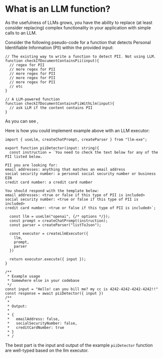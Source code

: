 
# What is an LLM function?
As the usefulness of LLMs grows, you have the ability to replace (at least consider replacing) complex functionality in your application with simple calls to an LLM.

Consider the following pseudo-code for a function that detects Personal Identifiable Information (PII) within the provided input:
```javascript:no-line-numbers
// The existing way to write a function to detect PII. Not using LLM.
function checkIfDocumentContainsPii(input){
  // regex for PII
  // more regex for PII
  // more regex for PII
  // more regex for PII
  // more regex for PII
  // etc
}

// A LLM-powered function
function checkIfDocumentContainsPiiWithLlm(input){
  // ask LLM if the content contains PII
}
```



As you can see , 

Here is how you could implement example above with an LLM executor:
```typescript:no-line-numbers
import { useLlm, createChatPrompt, createParser } from "llm-exe";

export function piiDetector(input: string){
  const instruction = `You need to check the text below for any of the PII listed below.
  
PII you are looking for:
email addresses: anything that matches an email address
social security number: a personal social security number or business EIN
credit card number: a credit card number

You should respond with the template below:
email addresses: <true or false if this type of PII is included>
social security number: <true or false if this type of PII is included>
credit card number: <true or false if this type of PII is included>`;

  const llm = useLlm("openai", {/* options */});
  const prompt = createChatPrompt(instruction);
  const parser = createParser("listToJson");

  const executor = createLlmExecutor({
    llm,
    prompt,
    parser
  })

  return executor.execute({ input });
}
```
```typescript:no-line-numbers
/**
 * Example usage
 * Somewhere else in your codebase
 */
const input = "Hello! can you bill me? my cc is 4242-4242-4242-4242!!"
const response = await piiDetector({ input })
/**
 * 
 * Output:
 * 
 * {
 *   emailAddress: false,
 *   socialSecurityNumber: false,
 *   creditCardNumber: true
 * }
 * /
```
The best part is the input and output of the example `piiDetector` function are well-typed based on the llm executor.